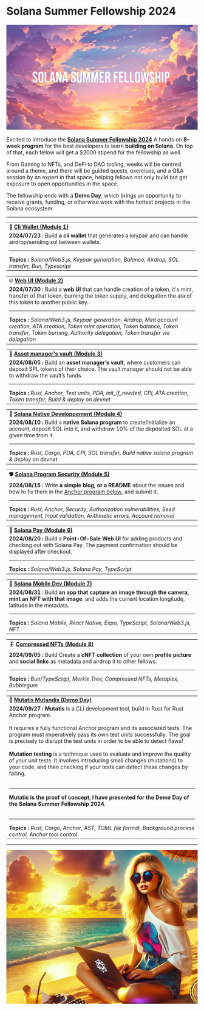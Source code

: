 # Solana Summer Fellowship 2024

![](assets/ssf2024.png)

Excited to introduce the [**Solana Summer Fellowship 2024**](https://summer.superteam.fun/) A hands on **8-week program** for the best developers to learn **building on Solana**. On top of that, each fellow will get a $2000 stipend for the fellowship as well.

From Gaming to NFTs, and DeFi to DAO tooling, weeks will be centred around a theme, and there will be guided quests, exercises, and a Q&A session by an expert in that space, helping fellows not only build but get exposure to open opportunities in the space.

The fellowship ends with a **Demo Day**, which brings an opportunity to receive grants, funding, or otherwise work with the hottest projects in the Solana ecosystem.


--------

<table>

  <tr>
    <td>👛 <b><a href="https://github.com/Laugharne/ssf_s1_exo">Cli Wallet (Module 1)</a></b></td>
  </tr>
  <tr>
    <td><b>2024/07/23 :</b> Build <b>a cli wallet</b> that generates a keypair and can handle airdrop/sending sol between wallets.
    <hr><b>Topics :</b>
    <i>
        Solana/Web3.js,
        Keypair generation,
        Balance,
        Airdrop,
        SOL transfer,
        Bun, Typescript
    </i>
    </td>
  </tr>


</table>


<table>

  <tr>
    <td>🌐 <b><a href="https://github.com/Laugharne/ssf_s2_exo">Web UI (Module 2)</a></b></td>
  </tr>
  <tr>
    <td><b>2024/07/30 :</b> Build a <b>web UI</b> that can handle creation of a token, it's mint, transfer of that token, burning the token supply, and delegation the ata of this token to another public key.
    <hr><b>Topics :</b>
    <i>
        Solana/Web3.js,
        Keypair generation,
        Airdrop,
        Mint account creation,
        ATA creation,
        Token mint operation,
        Token balance,
        Token transfer,
        Token burning,
        Authority delegation,
        Token transfer via delagation
    </i>
  </td>
  </tr>


</table>


<table>

  <tr>
    <td>🏦 <b><a href="https://github.com/Laugharne/ssf_s3_exo">Asset manager's vault (Module 3)</a></b></td>
  </tr>
  <tr>
    <td><b>2024/08/05 :</b> Build an <b>asset manager’s vault</b>, where customers can deposit SPL tokens of their choice. The vault manager should not be able to withdraw the vault’s funds.
    <hr><b>Topics :</b>
    <i>
      Rust,
      Anchor,
      Test units,
      PDA,
      init_if_needed,
      CPI,
      ATA creation,
      Token transfer,
      Build & deploy on devnet
      </i>
  </td>
  </tr>


</table>


<table>

  <tr>
    <td>🔧 <b><a href="https://github.com/Laugharne/ssf_s4_exo">Solana Native Developpement (Module 4)</a></b></td>
  </tr>
  <tr>
    <td><b>2024/08/10 :</b> Build a <b>native Solana program</b> to create/initialize an account, deposit SOL into it, and withdraw 10% of the deposited SOL at a given time from it.
    <hr><b>Topics :</b>
    <i>
      Rust,
      Cargo,
      PDA,
      CPI,
      SOL transfer,
      Build native solana program & deploy on devnet
    </i>
  </td>
  </tr>


</table>


<table>

  <tr>
    <td>🛡️ <b><a href="https://medium.com/@franck.maussand/securing-solana-programs-avoiding-common-pitfalls-in-rust-and-anchor-development-f3a863b43d34">Solana Program Security (Module 5)</a></b></td>
  </tr>
  <tr>
    <td><b>2024/08/15 :</b> Write <b>a simple blog, or a README</b> about the issues and how to fix them in the <a href="https://github.com/GitBolt/insecure-program/blob/master/programs/unsecure-program/src/lib.rs">Anchor program below</a>, and submit it.
    <hr><b>Topics :</b>
    <i>
      Rust,
      Anchor,
      Security,
      Authorization vulnerabilities,
      Seed management,
      Input validation,
      Arithmetic errors,
      Account removal
    </i>
  </td>
  </tr>


</table>


<table>

  <tr>
    <td>🛒 <b><a href="https://github.com/Laugharne/ssf_s6_exo">Solana Pay (Module 6)</a></b></td>
  </tr>
  <tr>
    <td><b>2024/08/20 :</b> Build a <b>Point-Of-Sale Web UI</b> for adding products and checking out with Solana Pay. The payment confirmation should be displayed after checkout.
    <hr><b>Topics :</b>
    <i>
      Solana/Web3.js,
      Solana Pay,
      TypeScript
    </i>
  </td>
  </tr>


</table>


<table>

  <tr>
    <td>📲 <b><a href="https://github.com/Laugharne/ssf_s7_exo">Solana Mobile Dev (Module 7)</a></b></td>
  </tr>
  <tr>
    <td><b>2024/08/31 :</b> Build <b>an app that capture an image through the camera, mint an NFT with that image</b>, and adds the current location longitude, latitude in the metadata.
    <hr><b>Topics :</b>
    <i>
      Solana Mobile,
      React Native,
      Expo,
      TypeScript,
      Solana/Web3.js,
      NFT
    </i>
  </td>
  </tr>


</table>


<table>

  <tr>
    <td>🗜️ <b><a href="https://github.com/Laugharne/ssf_s8_exo">Compressed NFTs (Module 8)</a></b></td>
  </tr>
  <tr>
    <td><b>2024/09/05 :</b> Build Create a <b>cNFT collection</b> of your own <b>profile picture</b> and <b>social links</b> as metadata and airdrop it to other fellows.
    <hr><b>Topics :</b>
    <i>
      Bun/TypeScript,
      Merkle Tree,
      Compressed NFTs,
      Metaplex,
      Bubblegum
    </i>
  </td>
  </tr>


</table>


<table>

  <tr>
    <td>🧬 <b><a href="https://github.com/Laugharne/mutatis_mutandis">Mutatis Mutandis (Demo Day)</a></b></td>
  </tr>
  <tr>
    <td><b>2024/09/27 :</b> <b>Mutatis</b> is a CLI development tool, build in Rust for Rust Anchor program.<br /><br />
It requires a fully functional Anchor program and its associated tests.
The program must imperatively pass its own test units successfully.
The goal is precisely to disrupt the test units in order to be able to detect flaws!<br /><br />
<b>Mutation testing</b> is a technique used to evaluate and improve the quality of your unit tests.
It involves introducing small changes (mutations) to your code, and then checking if your tests can detect these changes by failing.<br /><br />
<hr>
<b>Mutatis is the proof of concept, I have presented for the Demo Day of the Solana Summer Fellowship 2024</b>.<br /><br />
    <hr><b>Topics :</b>
    <i>
      Rust,
      Cargo,
      Anchor,
      AST,
      TOML file format,
      Background process control,
      Anchor tool control
    </i>
  </td>
  </tr>


</table>

----

![](assets/julie.png)
